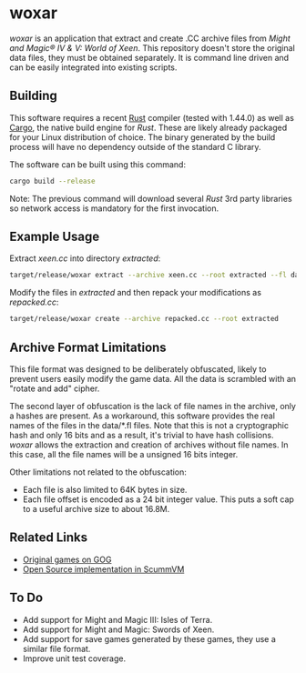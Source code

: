 # woxar
_woxar_ is an application that extract and create .CC archive files from _Might and Magic® IV & V: World of Xeen_. This repository doesn't store the original data files, they must be obtained separately. It is command line driven and can be easily integrated into existing scripts.

## Building
This software requires a recent [Rust](https://www.rust-lang.org) compiler (tested with 1.44.0) as well as [Cargo](https://crates.io), the native build engine for _Rust_. These are likely already packaged for your Linux distribution of choice. The binary generated by the build process will have no dependency outside of the standard C library.

The software can be built using this command:
```sh
cargo build --release
```
Note: The previous command will download several _Rust_ 3rd party libraries so network access is mandatory for the first invocation.

## Example Usage
Extract _xeen.cc_ into directory _extracted_:
```sh
target/release/woxar extract --archive xeen.cc --root extracted --fl data/xeen.fl
```
Modify the files in _extracted_ and then repack your modifications as _repacked.cc_:
```sh
target/release/woxar create --archive repacked.cc --root extracted
```

## Archive Format Limitations
This file format was designed to be deliberately obfuscated, likely to prevent users easily modify the game data. All the data is scrambled with an "rotate and add" cipher.

The second layer of obfuscation is the lack of file names in the archive, only a hashes are present. As a workaround, this software provides the real names of the files in the data/\*.fl files. Note that this is not a cryptographic hash and only 16 bits and as a result, it's trivial to have hash collisions. _woxar_ allows the extraction and creation of archives without file names. In this case, all the file names will be a unsigned 16 bits integer.

Other limitations not related to the obfuscation:
- Each file is also limited to 64K bytes in size.
- Each file offset is encoded as a 24 bit integer value. This puts a soft cap to a useful archive size to about 16.8M.

## Related Links
- [Original games on GOG](https://www.gog.com/game/might_and_magic_6_limited_edition)
- [Open Source implementation in ScummVM](https://www.scummvm.org/)

## To Do
- Add support for Might and Magic III: Isles of Terra.
- Add support for Might and Magic: Swords of Xeen.
- Add support for save games generated by these games, they use a similar file format.
- Improve unit test coverage.
